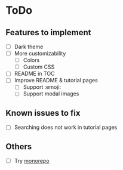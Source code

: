 # ToDo

## Features to implement
- [ ] Dark theme
- [ ] More customizability
  - [ ] Colors
  - [ ] Custom CSS
- [ ] README in TOC
- [ ] Improve README & tutorial pages
  - [ ] Support :emoji:
  - [ ] Support modal images

## Known issues to fix
- [ ] Searching does not work in tutorial pages

## Others
- [ ] Try [monorepo](https://monorepo.tools/#what-is-a-monorepo)
